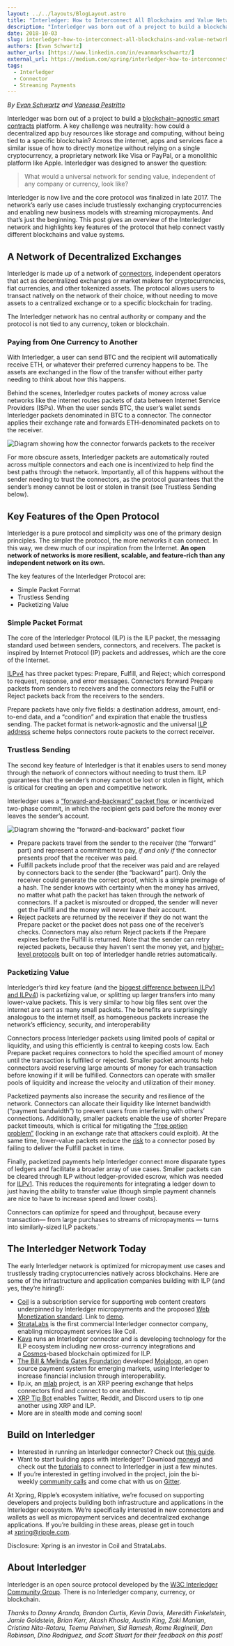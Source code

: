 ```yaml
---
layout: ../../layouts/BlogLayout.astro
title: "Interledger: How to Interconnect All Blockchains and Value Networks"
description: "Interledger was born out of a project to build a blockchain-agnostic smart contracts platform. A key challenge was neutrality: how could a decentralized app buy resources like storage and computing, without being tied to a specific blockchain?"
date: 2018-10-03
slug: interledger-how-to-interconnect-all-blockchains-and-value-networks
authors: [Evan Schwartz]
author_urls: [https://www.linkedin.com/in/evanmarkschwartz/]
external_url: https://medium.com/xpring/interledger-how-to-interconnect-all-blockchains-and-value-networks-74f432e64543
tags:
  - Interledger
  - Connector
  - Streaming Payments
---
```


*By* [_Evan Schwartz_](https://www.linkedin.com/in/evanmarkschwartz/) *and* [_Vanessa Pestritto_](https://www.linkedin.com/in/vanessaalexandra/)

Interledger was born out of a project to build a [blockchain-agnostic smart contracts](https://medium.com/coil/codius-smart-contracts-made-from-containers-b3b16c3e3890) platform. A key challenge was neutrality: how could a decentralized app buy resources like storage and computing, without being tied to a specific blockchain? Across the internet, apps and services face a similar issue of how to directly monetize without relying on a single cryptocurrency, a proprietary network like Visa or PayPal, or a monolithic platform like Apple. Interledger was designed to answer the question:

> What would a universal network for sending value, independent of any company or currency, look like?

Interledger is now live and the core protocol was finalized in late 2017. The network’s early use cases include trustlessly exchanging cryptocurrencies and enabling new business models with streaming micropayments. And that’s just the beginning. This post gives an overview of the Interledger network and highlights key features of the protocol that help connect vastly different blockchains and value systems.

## A Network of Decentralized Exchanges

Interledger is made up of a network of [connectors](https://interledger.org/developers/rfcs/interledger-architecture/#sender-receiver-connectors), independent operators that act as decentralized exchanges or market makers for cryptocurrencies, fiat currencies, and other tokenized assets. The protocol allows users to transact natively on the network of their choice, without needing to move assets to a centralized exchange or to a specific blockchain for trading.

The Interledger network has no central authority or company and the protocol is not tied to any currency, token or blockchain.

### Paying from One Currency to Another

With Interledger, a user can send BTC and the recipient will automatically receive ETH, or whatever their preferred currency happens to be. The assets are exchanged in the flow of the transfer without either party needing to think about how this happens.

Behind the scenes, Interledger routes packets of money across value networks like the internet routes packets of data between Internet Service Providers (ISPs). When the user sends BTC, the user’s wallet sends Interledger packets denominated in BTC to a connector. The connector applies their exchange rate and forwards ETH-denominated packets on to the receiver.

![Diagram showing how the connector forwards packets to the receiver](/developers/img/blog/2018-10-03/connector.webp)

For more obscure assets, Interledger packets are automatically routed across multiple connectors and each one is incentivized to help find the best paths through the network. Importantly, all of this happens without the sender needing to trust the connectors, as the protocol guarantees that the sender’s money cannot be lost or stolen in transit (see Trustless Sending below).

## Key Features of the Open Protocol

Interledger is a pure protocol and simplicity was one of the primary design principles. The simpler the protocol, the more networks it can connect. In this way, we drew much of our inspiration from the Internet. **An open network of networks is more resilient, scalable, and feature-rich than any independent network on its own.**

The key features of the Interledger Protocol are:

- Simple Packet Format
- Trustless Sending
- Packetizing Value

### Simple Packet Format

The core of the Interledger Protocol (ILP) is the ILP packet, the messaging standard used between senders, connectors, and receivers. The packet is inspired by Internet Protocol (IP) packets and addresses, which are the core of the Internet.

[ILPv4](https://interledger.org/developers/rfcs/interledger-protocol/) has three packet types: Prepare, Fulfill, and Reject; which correspond to request, response, and error messages. Connectors forward Prepare packets from senders to receivers and the connectors relay the Fulfill or Reject packets back from the receivers to the senders.

Prepare packets have only five fields: a destination address, amount, end-to-end data, and a “condition” and expiration that enable the trustless sending. The packet format is network-agnostic and the universal [ILP address](https://interledger.org/developers/rfcs/ilp-addresses/) scheme helps connectors route packets to the correct receiver.

### Trustless Sending

The second key feature of Interledger is that it enables users to send money through the network of connectors without needing to trust them. ILP guarantees that the sender’s money cannot be lost or stolen in flight, which is critical for creating an open and competitive network.

Interledger uses a [“forward-and-backward” packet flow](https://interledger.org/developers/rfcs/interledger-protocol/#ilp-packet-lifecycle), or incentivized two-phase commit, in which the recipient gets paid before the money ever leaves the sender’s account.

![Diagram showing the “forward-and-backward” packet flow](/developers/img/blog/2018-10-03/packet-flow.webp)

- Prepare packets travel from the sender to the receiver (the “forward” part) and represent a commitment to pay, *if and only if* the connector presents proof that the receiver was paid.
- Fulfill packets include proof that the receiver was paid and are relayed by connectors back to the sender (the “backward” part). Only the receiver could generate the correct proof, which is a simple preimage of a hash. The sender knows with certainty when the money has arrived, no matter what path the packet has taken through the network of connectors. If a packet is misrouted or dropped, the sender will never get the Fulfill and the money will never leave their account.
- Reject packets are returned by the receiver if they do not want the Prepare packet or the packet does not pass one of the receiver’s checks. Connectors may also return Reject packets if the Prepare expires before the Fulfill is returned. Note that the sender can retry rejected packets, because they haven’t sent the money yet, and [higher-level protocols](https://medium.com/interledger-blog/streaming-money-and-data-over-ilp-fabd76fc991e) built on top of Interledger handle retries automatically.

### Packetizing Value

Interledger’s third key feature (and the [biggest difference between ILPv1 and ILPv4](https://interledger.org/developers/rfcs/interledger-protocol/#differences-from-previous-versions-of-ilp)) is packetizing value, or splitting up larger transfers into many lower-value packets. This is very similar to how big files sent over the internet are sent as many small packets. The benefits are surprisingly analogous to the internet itself, as homogeneous packets increase the network’s efficiency, security, and interoperability

Connectors process Interledger packets using limited pools of capital or liquidity, and using this efficiently is central to keeping costs low. Each Prepare packet requires connectors to hold the specified amount of money until the transaction is fulfilled or rejected. Smaller packet amounts help connectors avoid reserving large amounts of money for each transaction before knowing if it will be fulfilled. Connectors can operate with smaller pools of liquidity and increase the velocity and utilization of their money.

Packetized payments also increase the security and resilience of the network. Connectors can allocate their liquidity like Internet bandwidth (“payment bandwidth”) to prevent users from interfering with others’ connections. Additionally, smaller packets enable the use of shorter Prepare packet timeouts, which is critical for mitigating the [“free option problem”](https://altheamesh.com/blog/the-free-option-problem/) (locking in an exchange rate that attackers could exploit). At the same time, lower-value packets reduce the [risk](https://github.com/interledger/rfcs/blob/main/0018-connector-risk-mitigations/0018-connector-risk-mitigations.md) to a connector posed by failing to deliver the Fulfill packet in time.

Finally, packetized payments help Interledger connect more disparate types of ledgers and facilitate a broader array of use cases. Smaller packets can be cleared through ILP without ledger-provided escrow, which was needed for [ILPv1](https://github.com/interledger/rfcs/blob/main/deprecated/0003-interledger-protocol/0003-interledger-protocol.md#model-of-operation). This reduces the requirements for integrating a ledger down to just having the ability to transfer value (though simple payment channels are nice to have to increase speed and lower costs).

Connectors can optimize for speed and throughput, because every transaction— from large purchases to streams of micropayments — turns into similarly-sized ILP packets.\`

## The Interledger Network Today

The early Interledger network is optimized for micropayment use cases and trustlessly trading cryptocurrencies natively across blockchains. Here are some of the infrastructure and application companies building with ILP (and yes, they’re hiring!):

- [Coil](https://coil.com/) is a subscription service for supporting web content creators underpinned by Interledger micropayments and the proposed [Web Monetization standard](https://webmonetization.org/). Link to [demo](https://www.youtube.com/watch?v=q6sXGdQ_knE).
- [StrataLabs](https://web.archive.org/web/20201113153526/https://www.stratalabs.io/) is the first commercial Interledger connector company, enabling micropayment services like Coil.
- [Kava](https://kava.io/) runs an Interledger connector and is developing technology for the ILP ecosystem including new cross-currency integrations and a [Cosmos](https://cosmos.network/)\-based blockchain optimized for ILP.
- [The Bill & Melinda Gates Foundation](https://www.gatesfoundation.org/What-We-Do/Global-Growth-and-Opportunity/Financial-Services-for-the-Poor) developed [Mojaloop](http://mojaloop.io/), an open source payment system for emerging markets, using Interledger to increase financial inclusion through interoperability.
- Ilp.ix, an [mlab](https://mlab.company/) project, is an XRP peering exchange that helps connectors find and connect to one another.
- [XRP Tip Bot](https://www.xrptipbot.com/) enables Twitter, Reddit, and Discord users to tip one another using XRP and ILP.
- More are in stealth mode and coming soon!

## Build on Interledger

- Interested in running an Interledger connector? Check out [this guide](https://medium.com/interledger-blog/running-your-own-ilp-connector-c296a6dcf39a).
- Want to start building apps with Interledger? Download [moneyd](https://medium.com/interledger-blog/using-moneyd-to-join-the-ilp-testnet-ba64bd42bb14) and check out the [tutorials](https://medium.com/interledger-blog) to connect to Interledger in just a few minutes.
- If you’re interested in getting involved in the project, join the bi-weekly [community calls](https://interledger.org/events) and come chat with us on [Gitter](https://gitter.im/interledger/Lobby).

At Xpring, Ripple’s ecosystem initiative, we’re focused on supporting developers and projects building both infrastructure and applications in the Interledger ecosystem. We’re specifically interested in new connectors and wallets as well as micropayment services and decentralized exchange applications. If you’re building in these areas, please get in touch at [xpring@ripple.com](mailto:xpring@ripple.com).

Disclosure: Xpring is an investor in Coil and StrataLabs.

## About Interledger

Interledger is an open source protocol developed by the [W3C Interledger Community Group](https://www.w3.org/community/interledger/). There is no Interledger company, currency, or blockchain.

_Thanks to Danny Aranda, Brandon Curtis, Kevin Davis, Meredith Finkelstein, Jamie Goldstein, Brian Kerr, Akash Khosla, Austin King, Zaki Manian, Cristina Nita-Rotaru, Teemu Paivinen, Sid Ramesh, Rome Reginelli, Dan Robinson, Dino Rodriguez, and Scott Stuart for their feedback on this post!_
